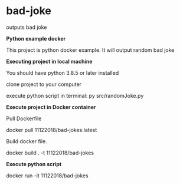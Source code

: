 # bad-joke
outputs bad joke

**Python example docker**

This project is python docker example.
It will output random bad joke

**Executing project in local machine**

You should have python 3.8.5 or later installed

clone project to your computer

execute python script in terminal: py src/randomJoke.py

**Execute project in Docker container**

Pull Dockerfile

docker pull 11122018/bad-jokes:latest

Build docker file. 

docker build . -t 11122018/bad-jokes

**Execute python script**

docker run -it 11122018/bad-jokes
